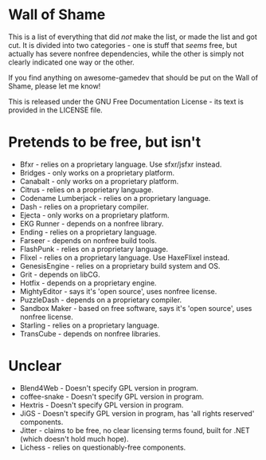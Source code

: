 # Wall of Shame #

This is a list of everything that did *not* make the list, or made the list and got cut. It is divided into two categories - one is stuff that *seems* free, but actually has severe nonfree dependencies, while the other is simply not clearly indicated one way or the other.

If you find anything on awesome-gamedev that should be put on the Wall of Shame, please let me know!

This is released under the GNU Free Documentation License - its text is provided in the LICENSE file.

Pretends to be free, but isn't
==============================

* Bfxr - relies on a proprietary language. Use sfxr/jsfxr instead.
* Bridges - only works on a proprietary platform.
* Canabalt - only works on a proprietary platform.
* Citrus - relies on a proprietary language.
* Codename Lumberjack - relies on a proprietary language.
* Dash - relies on a proprietary compiler.
* Ejecta - only works on a proprietary platform.
* EKG Runner - depends on a nonfree library.
* Ending - relies on a proprietary language.
* Farseer - depends on nonfree build tools.
* FlashPunk - relies on a proprietary language.
* Flixel - relies on a proprietary language. Use HaxeFlixel instead.
* GenesisEngine - relies on a proprietary build system and OS.
* Grit - depends on libCG.
* Hotfix - depends on a proprietary engine.
* MightyEditor - says it's 'open source', uses nonfree license.
* PuzzleDash - depends on a proprietary compiler.
* Sandbox Maker - based on free software, says it's 'open source', uses nonfree license.
* Starling - relies on a proprietary language.
* TransCube - depends on nonfree libraries.

Unclear
=======

* Blend4Web - Doesn't specify GPL version in program.
* coffee-snake - Doesn't specify GPL version in program.
* Hextris - Doesn't specify GPL version in program.
* JiGS - Doesn't specify GPL version in program, has 'all rights reserved' components.
* Jitter - claims to be free, no clear licensing terms found, built for .NET (which doesn't hold much hope).
* Lichess - relies on questionably-free components.
